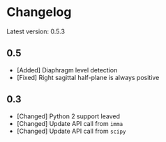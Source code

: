 # Changelog

Latest version: 0.5.3

## 0.5
* [Added] Diaphragm level detection
* [Fixed] Right sagittal half-plane is always positive 

## 0.3

* [Changed] Python 2 support leaved
* [Changed] Update API call from `imma`
* [Changed] Update API call from `scipy`
